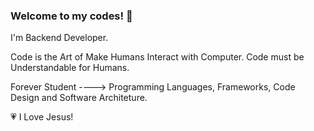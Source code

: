 ### Welcome to my codes! 👋

I'm Backend Developer.

Code is the Art of Make Humans Interact with Computer. Code must be Understandable for Humans.

Forever Student ----> Programming Languages, Frameworks, Code Design and Software Architeture.

:heartpulse: I Love Jesus!
